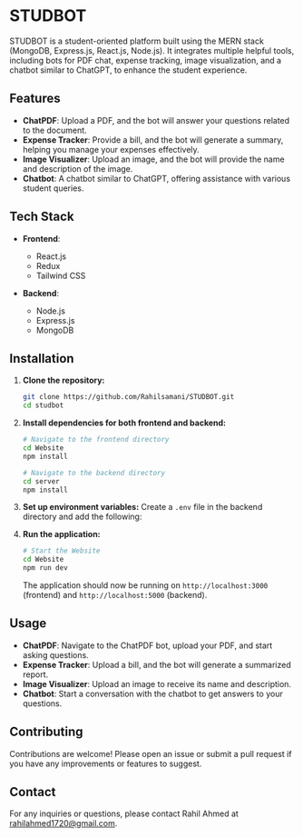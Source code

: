 # STUDBOT

STUDBOT is a student-oriented platform built using the MERN stack (MongoDB, Express.js, React.js, Node.js). It integrates multiple helpful tools, including bots for PDF chat, expense tracking, image visualization, and a chatbot similar to ChatGPT, to enhance the student experience.

## Features

- **ChatPDF**: Upload a PDF, and the bot will answer your questions related to the document.
- **Expense Tracker**: Provide a bill, and the bot will generate a summary, helping you manage your expenses effectively.
- **Image Visualizer**: Upload an image, and the bot will provide the name and description of the image.
- **Chatbot**: A chatbot similar to ChatGPT, offering assistance with various student queries.

## Tech Stack

- **Frontend**: 
  - React.js
  - Redux
  - Tailwind CSS

- **Backend**: 
  - Node.js
  - Express.js
  - MongoDB

## Installation

1. **Clone the repository:**
   ```bash
   git clone https://github.com/Rahilsamani/STUDBOT.git
   cd studbot
   ```

2. **Install dependencies for both frontend and backend:**
   ```bash
   # Navigate to the frontend directory
   cd Website
   npm install

   # Navigate to the backend directory
   cd server
   npm install
   ```

3. **Set up environment variables:**
   Create a `.env` file in the backend directory and add the following:

4. **Run the application:**
   ```bash
   # Start the Website
   cd Website
   npm run dev
   ```

   The application should now be running on `http://localhost:3000` (frontend) and `http://localhost:5000` (backend).

## Usage

- **ChatPDF**: Navigate to the ChatPDF bot, upload your PDF, and start asking questions.
- **Expense Tracker**: Upload a bill, and the bot will generate a summarized report.
- **Image Visualizer**: Upload an image to receive its name and description.
- **Chatbot**: Start a conversation with the chatbot to get answers to your questions.

## Contributing

Contributions are welcome! Please open an issue or submit a pull request if you have any improvements or features to suggest.

## Contact

For any inquiries or questions, please contact Rahil Ahmed at rahilahmed1720@gmail.com.

